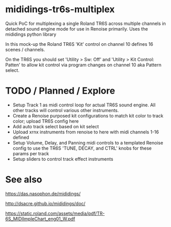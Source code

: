 # mididings-tr6s-multiplex
Quick PoC for multiplexing a single Roland TR6S across multiple channels in detached sound engine mode for use in Renoise primarily. Uses the mididings python library

In this mock-up the Roland TR6S 'Kit' control on channel 10 defines 16 scenes / channels.

On the TR6S you should set 'Utility > Sw: Off' and 'Utility > Kit Control: Patten' to allow kit control via program changes on channel 10 aka Pattern select.

# TODO / Planned / Explore

* Setup Track 1 as midi control loop for actual TR6S sound engine. All other tracks will control various other instruments.
* Create a Renoise purposed kit configurations to match kit color to track color; upload TR6S config here
* Add auto track select based on kit select
* Upload xrnx instruments from renoise to here with midi channels 1-16 defined
* Setup Volume, Delay, and Panning midi controls to a templated Renoise config to use the TR6S 'TUNE, DECAY, and CTRL' knobs for these params per track
* Setup sliders to control track effect instruments

# See also
https://das.nasophon.de/mididings/

http://dsacre.github.io/mididings/doc/

https://static.roland.com/assets/media/pdf/TR-6S_MIDIImpleChart_eng01_W.pdf
